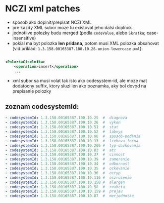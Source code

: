 # NCZI xml patches

- sposob ako doplnit/prepisat NCZI XML
- pre kazdy XML subor moze tu existovat jeho dalsi doplnok
- jednotlive polozky budu merged (podla `codeValue`, alebo `Skratka`; case-insensitive)
- pokial ma byt polozka **len pridana**, potom musi XML polozka obsahovat (vid
  priklad: `1.3.158.00165387.100.10.26-union-lowercase.xml`):

```xml

<PolozkaCiselnika>
    <operation>insert</operation>
    ...
```

- xml subor sa musi volat tak isto ako codesystem-id, ale moze mat dodatocny suffix, ktory sluzi len ako
  poznamka, aky bol dovod na prepisanie polozky

## zoznam codesystemId:

```yaml
- codesystemId: 1.3.158.00165387.100.10.25  #  diagnoza
- codesystemId: 1.3.158.00165387.100.10.26  #  vykon
- codesystemId: 1.3.158.00165387.100.10.51  #  stat
- codesystemId: 1.3.158.00165387.100.10.52  #  labvys
- codesystemId: 1.3.158.00165387.100.10.90  #  sposob-podania
- codesystemId: 1.3.158.00165387.100.10.13  #  liekova-forma
- codesystemId: 1.3.158.00165387.100.10.206 #  typ-davkovania
- codesystemId: 1.3.158.00165387.100.10.83  #  atc
- codesystemId: 1.3.158.00165387.100.10.37  #  cinnost
- codesystemId: 1.3.158.00165387.100.10.39  #  zameranie
- codesystemId: 1.3.158.00165387.100.10.34  #  odbornost
- codesystemId: 1.3.158.00165387.100.10.35  #  ockovanie
- codesystemId: 1.3.158.00165387.100.10.36  #  octyp
- codesystemId: 1.3.158.00165387.100.10.116 #  oczrusenie
- codesystemId: 1.3.158.00165387.100.10.158 #  alergen
- codesystemId: 1.3.158.00165387.100.10.58  #  reakcia
- codesystemId: 1.3.158.00165387.100.10.159 #  prejav
- codesystemId: 1.3.158.00165387.100.10.87  #  merjednotka
```
